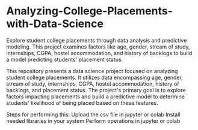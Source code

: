 # Analyzing-College-Placements-with-Data-Science
Explore student college placements through data analysis and predictive modeling. This project examines factors like age, gender, stream of study, internships, CGPA, hostel accommodation, and history of backlogs to build a model predicting students' placement status.

This repository presents a data science project focused on analyzing student college placements. It utilizes data encompassing age, gender, stream of study, internships, CGPA, hostel accommodation, history of backlogs, and placement status. The project's primary goal is to explore factors impacting placements and build a predictive model to determine students' likelihood of being placed based on these features.

Steps for performing this:
Upload the csv file in jupyter or colab
Install needed libraries in your system
Perform operations in jupyter or colab
